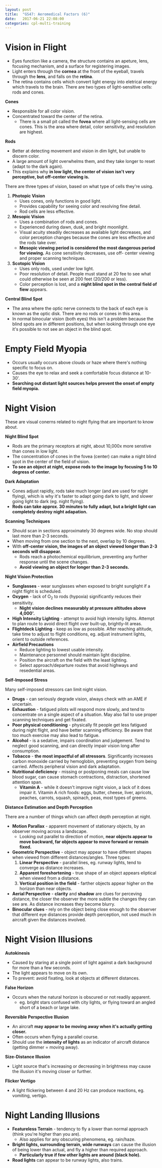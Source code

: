 ```yaml
---
layout: post
title:  "GS47: Aeromedical Factors (6)"
date:   2017-06-21 22:08:00
categories: cpl-multi-training
---
```


# Vision in Flight

 * Eyes function like a camera, the structure contains an apeture,
   lens, focusing mechanism, and a surface for registering images.
 * Light enters through the **cornea** at the front of the eyeball,
   travels through the **lens**, and falls on the **retina**.
 * The retina contains cells which convert light energy into
   eletrical energy which travels to the brain. There are two types
   of light-sensitive cells: rods and cones.

**Cones**

 * Responsible for all color vision.
 * Concentrated toward the center of the retina.
    * There is a small pit called the **fovea** where all
      light-sensing cells are cones. This is the area where detail,
      color sensitivity, and resolution are highest.

**Rods**

 * Better at detecting movement and vision in dim light, but
   unable to discern color.
 * A large amount of light overwhelms them, and they take longer to
   reset (adapt to the dark again).
 * This explains why **in low light, the center of vision isn't very
   perceptive, but off-center viewing is.**

There are three types of vision, based on what type of cells they're
using.

 1. **Photopic Vision**
     * Uses cones, only functions in good light.
     * Provides capability for seeing color and resolving fine detail.
     * Rod cells are less effective.
 2. **Mesopic Vision**
     * Uses a combination of rods and cones.
     * Experienced during dawn, dusk, and bright moonlight.
     * Visual acuity steadily decreases as available light decreases,
       and color perception changes because the cones are less
       effective and the rods take over.
     * **Mesopic viewing period is considered the most dangerous
       period for viewing.** As cone sensitivity decreases, use off-
       center viewing and proper scanning techniques.
 3. **Scotopic Vision**
     * Uses only rods, used under low light.
     * Poor resolution of detail. People must stand at 20 fee to see
       what could otherwise be seen at 200 feet (20/200 or less).
     * Color perception is lost, and a **night blind spot in the
       central field of fiew** appears.

**Central Blind Spot**

 * The area where the optic nerve connects to the back of each eye
   is known as the optic disk. There are no rods or cones in this
   area.
 * In normal binocular vision (both eyes) this isn't a problem
   because the blind spots are in different positions, but when
   looking through one eye it's possible to not see an object in
   the blind spot.

# Empty Field Myopia

 * Occurs usually occurs above clouds or haze where there's nothing
   specific to focus on.
 * Causes the eye to relax and seek a comfortable focus distance at
   10-30'.
 * **Searching out distant light sources helps prevent the onset of
   empty field myopia.**

# Night Vision

These are visual conerns related to night flying that are important
to know about.

**Night Blind Spot**

 * Rods are the primary receptors at night, about 10,000x more senstive
   than cones in low light.
 * The concentration of cones in the fovea (center) can make a night
   blind spot in the center of the field of vision.
 * **To see an object at night, expose rods to the image by focusing
   5 to 10 degress of center.**

**Dark Adaptation**

 * Cones adjust rapidly, rods take much longer (and are used for night
   flying), which is why it's faster to adapt going dark to light,
   and slower going light to dark (eg. night flying).
 * **Rods can take approx. 30 minutes to fully adapt, but a bright
   light can completely destroy night adapation.**

**Scanning Techniques**

 * Should scan in sections approximately 30 degrees wide. No stop
   should last more than 2-3 seconds.
 * When moving from one section to the next, overlap by 10 degrees.
 * With **off-center vision, the images of an object viewed longer
   than 2-3 seconds will disappear.**
    * Rods reach a photochemical equilibrium, preventing any further
      response until the scene changes.
    * **Avoid viewing an object for longer than 2-3 seconds.**

**Night Vision Protection**

 * **Sunglasses** - wear sunglasses when exposed to bright sunglight
   if a night flight is scheduled.
 * **Oxygen** - lack of O<sub>2</sub> to rods (hypoxia) significantly
   reduces their sensitivity.
    * **Night vision declines measurably at pressure altitudes
      above 4,000'.**
 * **High Intensity Lighting** - attempt to avoid high intensity
   lights. Attempt to plan route to avoid direct flight over built-up,
   brightly-lit areas.
 * **Flightdeck Lighting** - keep as low as possible. After reaching
   altitude, take time to adjust to flight conditions, eg. adjust
   instrument lights, orient to outside references.
 * **Airfield Precautions**
    * Reduce lighting to lowest usable intensity.
    * Maintenance personnel should maintain light discipline.
    * Position the aircraft on the field with the least lighting.
    * Select approach/departure routes that avoid highways and
      resedential areas.

**Self-Imposed Stress**

Many self-imposed stressors can limit night vision.

 * **Drugs** - can seriously degrade vision, always check with an
   AME if uncertain.
 * **Exhaustion** - fatigued pilots will respond more slowly, and
   tend to concentrate on a single aspect of a situation. May also
   fail to use proper scanning techniques and get fixated.
 * **Poor physical conditioning** - physically fit people get less
   fatigued during night flight, and have better scanning efficiency.
   Be aware that too much exercise may also lead to fatigue.
 * **Alcohol** - is a sedative, impairs coordination and judgement.
   Tend to neglect good scanning, and can directly impair vision
   long after consumption.
 * **Tobacco** - **the most impactful of all stressors**. Significantly
   increases carbon monoxide carried by hemoglobin, preventing
   oxygen from being carried. Affects peripheral vision and dark
   adaptation.
 * **Nutritional deficiency** - missing or postponing meals can cause
   low blood sugar, can cause stomach contractions, distraction,
   shortened attention span.
    * **Vitamin A** - while it doesn't improve night vision, a lack
      of it does impair it. Vitamin A rich foods: eggs, butter,
      cheese, liver, apricots, peaches, carrots, squash, spinach,
      peas, most types of greens.

**Distance Estimation and Depth Perception**

There are a number of things which can affect depth perception at
night.

 * **Motion Parallax** - apparent movement of stationary objects,
   by an observer moving across a landscape.
    * Looking out parallel to direction of motion, **near objects
      appear to move backward, far objects appear to move forward
      or remain fixed.**
 * **Geometric Perspective** - object may appear to have different
   shapes when viewed from different distances/angles. Three types:
    1. **Linear Perspective** - parallel lines, eg. runway lights,
       tend to converge as distance increases.
    2. **Apparent foreshortening** - true shape of an object appears
       eliptical when viewed from a distance.
    3. **Vertical position in the field** - farther objects appear
       higher on the horizon than near objects.
 * **Aerial Perspective** - **clarity** and **shadow** are clues
   for perceving distance, the closer the observer the more subtle
   the changes they can see are. As distance increases they become
   blurry.
 * **Binocular clues** - rely on the object being close enough to
   the observer that different eye distances provide depth
   perception, not used much in aircraft given the distances involved.

# Night Vision Illusions

**Autokinesis**

 * Caused by staring at a single point of light against a dark
   background for more than a few seconds.
 * The light appears to move on its own.
 * To prevent: avoid fixating, look at objects at different
   distances.

**False Horizon**

 * Occurs when the natural horizon is obscured or not readily
   apparent.
    * eg. bright stars confused with city lights, or flying
      toward an angled short of a beach or large lake.

**Reversible Perspective Illusion**

 * An aircraft **may appear to be moving away when it's actually
   getting closer.**
 * Often occurs when flying a parallel course.
 * Should use the **intensity of lights** as an indicator of
   aircraft distance (getting dimmer = moving away).

**Size-Distance Illusion**

 * Light source that's increasing or decreasing in brightness may
   cause the illusion it's moving closer or further.

**Flicker Vertigo**

 * A light flickering between 4 and 20 Hz can produce reactions,
   eg. vomiting, vertigo.

# Night Landing Illusions

 * **Featureless Terrain** - tendency to fly a lower than normal
   approach (think you're higher than you are).
    * Also applies for any obscuring phenomena, eg. rain/haze.
 * **Bright lights, surrounding terrain, wide runways** can cause
   the illusion of being lower than actual, and fly a higher than
   required approach.
    * **Particularly true if few other lights are around (black
      hole).**
 * **Road lights** can appear to be runway lights, also trains.
